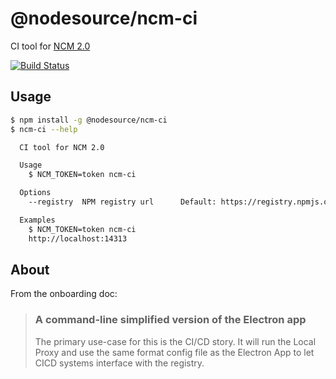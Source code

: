 # @nodesource/ncm-ci
CI tool for [NCM 2.0](https://github.com/nodesource/ncm)

[![Build Status](http://badges.control-tower.nodesource.io/ncm-ci/status.svg)](https://us-west-2.console.aws.amazon.com/codebuild/home?region=us-west-2#/projects/ncm-ci-ci/view)

## Usage

```bash
$ npm install -g @nodesource/ncm-ci
$ ncm-ci --help

  CI tool for NCM 2.0

  Usage
    $ NCM_TOKEN=token ncm-ci

  Options
    --registry  NPM registry url      Default: https://registry.npmjs.org

  Examples
    $ NCM_TOKEN=token ncm-ci
    http://localhost:14313

```

## About

From the onboarding doc:

> ### A command-line simplified version of the Electron app
> The primary use-case for this is the CI/CD story. It will run the Local Proxy and use the same format config file as the Electron App to let CICD systems interface with the registry.